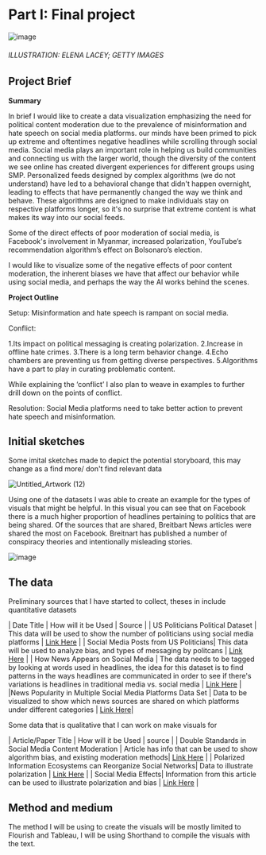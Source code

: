 
# Part I: Final project

![image](https://user-images.githubusercontent.com/117247447/203711803-ccc40c55-a03e-4192-9b25-49dfcab72f6c.png)
###### ILLUSTRATION: ELENA LACEY; GETTY IMAGES

## Project Brief

**Summary**

 In brief I would like to create a data visualization emphasizing the need for political content moderation due to the prevalence of misinformation and hate speech on social media platforms. our minds have been primed to pick up extreme and oftentimes negative headlines while scrolling through social media. Social media plays an important role in helping us build communities and connecting us with the larger world, though the diversity of the content we see online has created divergent experiences for different groups using SMP. Personalized feeds designed by complex algorithms (we do not understand)  have led to a  behavioral change that didn't happen overnight, leading to effects that have permanently changed the way we think and behave. These algorithms are designed to make individuals stay on respective platforms longer, so it's no surprise that extreme content is what makes its way into our social feeds. 

Some of the direct effects of poor moderation of social media, is Facebook's involvement in Myanmar, increased polarization, YouTube’s recommendation algorithm’s effect on Bolsonaro’s election. 

I would like to visualize some of the negative effects of poor content moderation, the inherent biases we have that affect our behavior while using social media, and perhaps the way the AI works behind the scenes. 


**Project Outline**

Setup:
Misinformation and hate speech is rampant on social media.

Conflict: 

1.Its impact on political messaging is creating polarization.
2.Increase in offline hate crimes.
3.There is a long term behavior change.
4.Echo chambers are preventing us from getting diverse perspectives.
5.Algorithms have a part to play in curating problematic content.

While explaining the ‘conflict’ I also plan to weave in examples to further drill down on the points of conflict. 

Resolution: 
Social Media platforms need to take better action to prevent hate speech and misinformation.


## Initial sketches

Some imital sketches made to depict the potential storyboard, this may change as a find more/ don't find relevant data

![Untitled_Artwork (12)](https://user-images.githubusercontent.com/117247447/203723964-c3fe8931-dc78-456f-9acb-0b878ef7835f.jpg)

Using one of the datasets I was able to create an example for the types of visuals that might be helpful. In this visual you can see that on Facebook there is a much higher proportion of headlines pertaining to politics that are being shared. Of the sources that are shared, Breitbart News articles were shared the most on Facebook. Breitnart has published a number of conspiracy theories and intentionally misleading stories.

![image](https://user-images.githubusercontent.com/117247447/203725532-a4140cbe-e72f-4f20-8d2e-d183dadd70d5.png)


## The data

Preliminary sources that I have started to collect, theses in include quantitative datasets

| Date Title | How will it be Used | Source |
| US Politicians Political Dataset | This data will be used to show the number of politicians using social media platforms | [Link Here](https://www.kaggle.com/datasets/mrmorj/us-politicians-twitter-dataset/)  |
| Social Media Posts from US Politicians| This data will be used to analyze bias, and types of messaging by politcans | [Link Here](https://www.kaggle.com/datasets/rishidamarla/social-media-posts-from-us-politicians/) |
| How News Appears on Social Media | The data needs to be tagged by looking at words used in headlines, the idea for this dataset is to find patterns in the ways headlines are communicated in order to see if there's variations is headlines in traditional media vs. social media | [Link Here](https://www.kaggle.com/datasets/socialmedianews/how-news-appears-on-social-media/) |
|News Popularity in Multiple Social Media Platforms Data Set | Data to be visualized to show which news sources are shared on which platforms under different categories | [Link Here](https://archive.ics.uci.edu/ml/datasets/News+Popularity+in+Multiple+Social+Media+Platforms/)|




Some data that is qualitative that I can work on make visuals for 

| Article/Paper Title | How will it be Used | source  |
| Double Standards in Social Media Content Moderation | Article has info that can be used to show algorithm bias, and existing moderation methods| [Link Here](https://www.brennancenter.org/our-work/research-reports/double-standards-social-media-content-moderation/)  |
| Polarized Information Ecosystems can Reorganize Social Networks| Data to illustrate polarization | [Link Here](https://www.pnas.org/doi/10.1073/pnas.2102147118/) |
| Social Media Effects| Information from this article can be used to illustrate polarization and bias | [Link Here](https://www.ncbi.nlm.nih.gov/pmc/articles/PMC7343248//) |



## Method and medium

The method I will be using to create the visuals will be mostly limited to Flourish and Tableau, I will be using Shorthand to compile the visuals with the text. 


